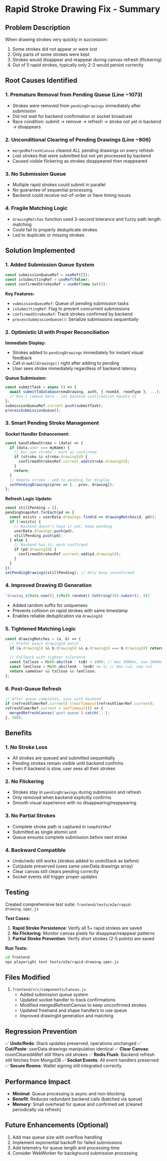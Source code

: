 # Rapid Stroke Drawing Fix - Summary

## Problem Description
When drawing strokes very quickly in succession:
1. Some strokes did not appear or were lost
2. Only parts of some strokes were kept
3. Strokes would disappear and reappear during canvas refresh (flickering)
4. Out of 5 rapid strokes, typically only 2-3 would persist correctly

## Root Causes Identified

### 1. Premature Removal from Pending Queue (Line ~1073)
- Strokes were removed from `pendingDrawings` immediately after submission
- Did not wait for backend confirmation or socket broadcast
- Race condition: submit → remove → refresh → stroke not yet in backend → disappears

### 2. Unconditional Clearing of Pending Drawings (Line ~806)
- `mergedRefreshCanvas` cleared ALL pending drawings on every refresh
- Lost strokes that were submitted but not yet processed by backend
- Caused visible flickering as strokes disappeared then reappeared

### 3. No Submission Queue
- Multiple rapid strokes could submit in parallel
- No guarantee of sequential processing
- Backend could receive out-of-order or have timing issues

### 4. Fragile Matching Logic
- `drawingMatches` function used 3-second tolerance and fuzzy path length matching
- Could fail to properly deduplicate strokes
- Led to duplicate or missing strokes

## Solution Implemented

### 1. Added Submission Queue System
```javascript
const submissionQueueRef = useRef([]);
const isSubmittingRef = useRef(false);
const confirmedStrokesRef = useRef(new Set());
```

**Key Features:**
- `submissionQueueRef`: Queue of pending submission tasks
- `isSubmittingRef`: Flag to prevent concurrent submissions
- `confirmedStrokesRef`: Track strokes confirmed by backend
- `processSubmissionQueue()`: Serialize submissions sequentially

### 2. Optimistic UI with Proper Reconciliation

**Immediate Display:**
- Strokes added to `pendingDrawings` immediately for instant visual feedback
- Call `drawAllDrawings()` right after adding to pending
- User sees stroke immediately regardless of backend latency

**Queue Submission:**
```javascript
const submitTask = async () => {
  await submitToDatabase(newDrawing, auth, { roomId, roomType }, ...);
  // Don't remove here - let backend confirmation handle it
};
submissionQueueRef.current.push(submitTask);
processSubmissionQueue();
```

### 3. Smart Pending Stroke Management

**Socket Handler Enhancement:**
```javascript
const handleNewStroke = (data) => {
  if (data.user === myName) {
    // Our own stroke - mark as confirmed
    if (stroke && stroke.drawingId) {
      confirmedStrokesRef.current.add(stroke.drawingId);
    }
    return;
  }
  // Remote stroke - add to pending for display
  setPendingDrawings(prev => [...prev, drawing]);
};
```

**Refresh Logic Update:**
```javascript
const stillPending = [];
pendingSnapshot.forEach(pd => {
  const exists = userData.drawings.find(d => drawingMatches(d, pd));
  if (!exists) {
    // Backend doesn't have it yet, keep pending
    userData.drawings.push(pd);
    stillPending.push(pd);
  } else {
    // Backend has it, mark confirmed
    if (pd.drawingId) {
      confirmedStrokesRef.current.add(pd.drawingId);
    }
  }
});
setPendingDrawings(stillPending); // Only keep unconfirmed
```

### 4. Improved Drawing ID Generation
```javascript
`drawing_${Date.now()}_${Math.random().toString(36).substr(2, 9)}`
```
- Added random suffix for uniqueness
- Prevents collision on rapid strokes with same timestamp
- Enables reliable deduplication via `drawingId`

### 5. Tightened Matching Logic
```javascript
const drawingMatches = (a, b) => {
  // Prefer exact drawingId match
  if (a.drawingId && b.drawingId && a.drawingId === b.drawingId) return true;
  
  // Fallback with tighter tolerance
  const tsClose = Math.abs(tsA - tsB) < 1000; // Was 3000ms, now 1000ms
  const lenClose = Math.abs(lenA - lenB) <= 1; // Was <=2, now <=1
  return sameUser && tsClose && lenClose;
};
```

### 6. Post-Queue Refresh
```javascript
// After queue completes, sync with backend
if (refreshTimerRef.current) clearTimeout(refreshTimerRef.current);
refreshTimerRef.current = setTimeout(() => {
  mergedRefreshCanvas('post-queue').catch(...);
}, 500);
```

## Benefits

### 1. No Stroke Loss
- All strokes are queued and submitted sequentially
- Pending strokes remain visible until backend confirms
- Even if backend is slow, user sees all their strokes

### 2. No Flickering
- Strokes stay in `pendingDrawings` during submission and refresh
- Only removed when backend explicitly confirms
- Smooth visual experience with no disappearing/reappearing

### 3. No Partial Strokes
- Complete stroke path is captured in `tempPathRef`
- Submitted as single atomic unit
- Queue ensures complete submission before next stroke

### 4. Backward Compatible
- Undo/redo still works (strokes added to undoStack as before)
- Cut/paste preserved (uses same userData.drawings array)
- Clear canvas still clears pending correctly
- Socket events still trigger proper updates

## Testing

Created comprehensive test suite: `frontend/tests/e2e/rapid-drawing.spec.js`

**Test Cases:**
1. **Rapid Stroke Persistence**: Verify all 5+ rapid strokes are saved
2. **No Flickering**: Monitor canvas pixels for disappear/reappear patterns
3. **Partial Stroke Prevention**: Verify short strokes (2-5 points) are saved

**Run Tests:**
```bash
cd frontend
npx playwright test tests/e2e/rapid-drawing.spec.js
```

## Files Modified

1. `frontend/src/components/Canvas.js`
   - Added submission queue system
   - Updated socket handler to track confirmations
   - Modified mergedRefreshCanvas to keep unconfirmed strokes
   - Updated freehand and shape handlers to use queue
   - Improved drawingId generation and matching

## Regression Prevention

✅ **Undo/Redo**: Stack updates preserved, operations unchanged
✅ **Cut/Paste**: userData.drawings manipulation identical
✅ **Clear Canvas**: roomClearedAtRef still filters old strokes
✅ **Redis Flush**: Backend refresh still fetches from MongoDB
✅ **Socket Events**: All event handlers preserved
✅ **Secure Rooms**: Wallet signing still integrated correctly

## Performance Impact

- **Minimal**: Queue processing is async and non-blocking
- **Benefit**: Reduces redundant backend calls (batched via queue)
- **Memory**: Small overhead for queue and confirmed set (cleared periodically via refresh)

## Future Enhancements (Optional)

1. Add max queue size with overflow handling
2. Implement exponential backoff for failed submissions
3. Add telemetry for queue length and processing time
4. Consider WebWorker for background submission processing
